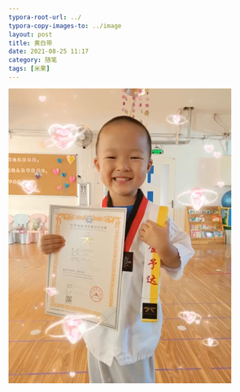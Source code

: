 ```yaml
---
typora-root-url: ../
typora-copy-images-to: ../image
layout: post
title: 黄白带
date: 2021-08-25 11:17
category: 随笔
tags: [米果]
---
```


![image-20210825112001382](/image/image-20210825112001382.png)
